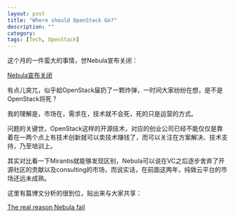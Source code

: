 ```yaml
---
layout: post
title: "Where should OpenStack Go?"
description: ""
category: 
tags: [Tech, OpenStack]
---
```


这个月的一件蛮大的事情，世Nebula宣布关闭：

[Nebula宣布关闭](http://venturebeat.com/2015/04/01/openstack-hardware-startup-nebula-shuts-down/)

有点儿突兀，似乎給OpenStack届扔了一颗炸弹，一时间大家纷纷在想，是不是OpenStack将死？

我的理解是，市场在，需求在，技术就不会死，死的只是运营的方式。

问题的关键世，OpenStack这样的开源技术，对应的创业公司已经不能仅仅是靠着在一两个点上有技术创新就可以卖技术赚钱了，而可以关注在方案解决、技术支持，乃至培训上。

其实对比看一下Mirantis就能够发现区别，Nebula可以说在VC之后逐步舍弃了开源社区的贡献以及consulting的市场，而说实话，在前面这两年，纯做云平台的市场还远未成熟。

这里有篇博文分析的很到位，贴出来与大家共享：

[The real reason Nebula fail](http://techcrunch.com/2015/04/12/the-real-reason-open-source-startups-fail/)
